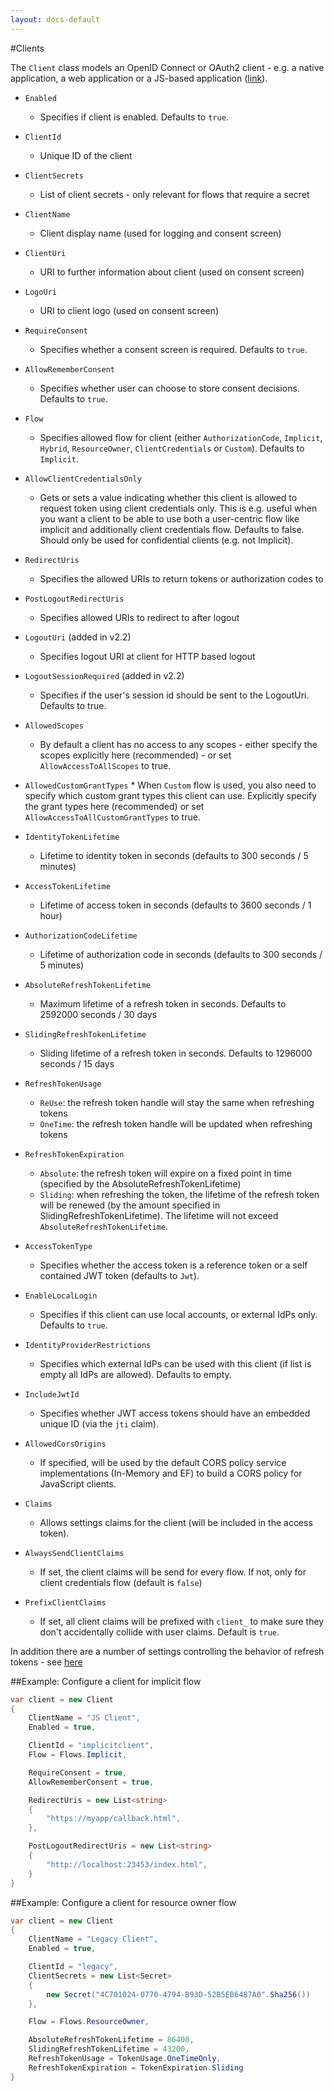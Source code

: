 ```yaml
---
layout: docs-default
---
```


#Clients

The `Client` class models an OpenID Connect or OAuth2 client - e.g. a native application, a web application or a JS-based application ([link](https://github.com/IdentityServer/IdentityServer3/blob/master/source/Core/Models/Client.cs)).

* `Enabled`
    * Specifies if client is enabled. Defaults to `true`.
* `ClientId`
    * Unique ID of the client
* `ClientSecrets`
    * List of client secrets - only relevant for flows that require a secret
* `ClientName`
    * Client display name (used for logging and consent screen)
* `ClientUri`
    * URI to further information about client (used on consent screen)
* `LogoUri`
    * URI to client logo (used on consent screen)
* `RequireConsent`
    * Specifies whether a consent screen is required. Defaults to `true`.
* `AllowRememberConsent`
    * Specifies whether user can choose to store consent decisions. Defaults to `true`.
* `Flow`
    * Specifies allowed flow for client (either `AuthorizationCode`, `Implicit`, `Hybrid`, `ResourceOwner`, `ClientCredentials` or `Custom`). Defaults to `Implicit`.
* `AllowClientCredentialsOnly `
    * Gets or sets a value indicating whether this client is allowed to request token using client credentials only. This is e.g. useful when you want a client to be able to use both a user-centric flow like implicit and additionally client credentials flow. Defaults to false. Should only be used for confidential clients (e.g. not Implicit).
* `RedirectUris`
    * Specifies the allowed URIs to return tokens or authorization codes to
* `PostLogoutRedirectUris`
    * Specifies allowed URIs to redirect to after logout
* `LogoutUri` (added in v2.2)
    * Specifies logout URI at client for HTTP based logout
* `LogoutSessionRequired` (added in v2.2)
    * Specifies if the user's session id should be sent to the LogoutUri. Defaults to true.
* `AllowedScopes`
    * By default a client has no access to any scopes - either specify the scopes explicitly here (recommended) - 
      or set `AllowAccessToAllScopes` to true.
* `AllowedCustomGrantTypes`
      * When `Custom` flow is used, you also need to specify which custom grant types this client can use.
        Explicitly specify the grant types here (recommended) or set `AllowAccessToAllCustomGrantTypes` to true.
* `IdentityTokenLifetime`
    * Lifetime to identity token in seconds (defaults to 300 seconds / 5 minutes)
* `AccessTokenLifetime`
    * Lifetime of access token in seconds (defaults to 3600 seconds / 1 hour)
* `AuthorizationCodeLifetime`
    * Lifetime of authorization code in seconds (defaults to 300 seconds / 5 minutes)
* `AbsoluteRefreshTokenLifetime`
    * Maximum lifetime of a refresh token in seconds. Defaults to 2592000 seconds / 30 days
* `SlidingRefreshTokenLifetime`
    * Sliding lifetime of a refresh token in seconds. Defaults to 1296000 seconds / 15 days
* `RefreshTokenUsage`
    * `ReUse`: the refresh token handle will stay the same when refreshing tokens
    * `OneTime`: the refresh token handle will be updated when refreshing tokens
* `RefreshTokenExpiration`
    * `Absolute`: the refresh token will expire on a fixed point in time (specified by the AbsoluteRefreshTokenLifetime)
    * `Sliding`: when refreshing the token, the lifetime of the refresh token will be renewed (by the amount specified in SlidingRefreshTokenLifetime). The lifetime will not exceed `AbsoluteRefreshTokenLifetime`.
* `AccessTokenType`
    * Specifies whether the access token is a reference token or a self contained JWT token (defaults to `Jwt`).
* `EnableLocalLogin`
    * Specifies if this client can use local accounts, or external IdPs only. Defaults to `true`.
* `IdentityProviderRestrictions`
    * Specifies which external IdPs can be used with this client (if list is empty all IdPs are allowed). Defaults to empty.
* `IncludeJwtId`
    * Specifies whether JWT access tokens should have an embedded unique ID (via the `jti` claim).
* `AllowedCorsOrigins`
    * If specified, will be used by the default CORS policy service implementations (In-Memory and EF) to build a CORS
      policy for JavaScript clients.

* `Claims`
    * Allows settings claims for the client (will be included in the access token).
* `AlwaysSendClientClaims`
    * If set, the client claims will be send for every flow. If not, only for client credentials flow (default is `false`)
* `PrefixClientClaims`
    * If set, all client claims will be prefixed with `client_` to make sure they don't accidentally collide with user claims. Default is `true`.

In addition there are a number of settings controlling the behavior of refresh tokens - see [here](../advanced/refreshTokens.html)

##Example: Configure a client for implicit flow

```csharp
var client = new Client
{
    ClientName = "JS Client",
    Enabled = true,

    ClientId = "implicitclient",
    Flow = Flows.Implicit,

    RequireConsent = true,
    AllowRememberConsent = true,

    RedirectUris = new List<string>
    {
        "https://myapp/callback.html",
    },

    PostLogoutRedirectUris = new List<string>
    {
        "http://localhost:23453/index.html",
    }
}
```

##Example: Configure a client for resource owner flow

```csharp
var client = new Client
{
    ClientName = "Legacy Client",
    Enabled = true,

    ClientId = "legacy",
    ClientSecrets = new List<Secret>
    {
        new Secret("4C701024-0770-4794-B93D-52B5EB6487A0".Sha256())
    },

    Flow = Flows.ResourceOwner,

    AbsoluteRefreshTokenLifetime = 86400,
    SlidingRefreshTokenLifetime = 43200,
    RefreshTokenUsage = TokenUsage.OneTimeOnly,
    RefreshTokenExpiration = TokenExpiration.Sliding
}
```
